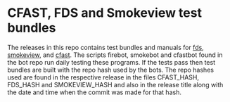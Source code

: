 # CFAST, FDS and Smokeview test bundles
The releases in this repo contains test bundles and manuals for
[fds](https://github.com/firemodels/test_bundles/releases/tag/FDS_TEST),
[smokeview](https://github.com/firemodels/test_bundles/releases/tag/SMOKEVIEW_TEST), and
[cfast](https://github.com/firemodels/test_bundles/releases/tag/CFAST_TEST).
The scripts firebot, smokebot and cfastbot found in the bot repo run daily testing these programs.
If the tests pass then test bundles are built
with the repo hash used by the bots. The repo hashes used are found in the respective release in the files CFAST_HASH, FDS_HASH and SMOKEVIEW_HASH
and also in the release title along with the date and time when the commit was made for that hash.

<!-- comment -->
